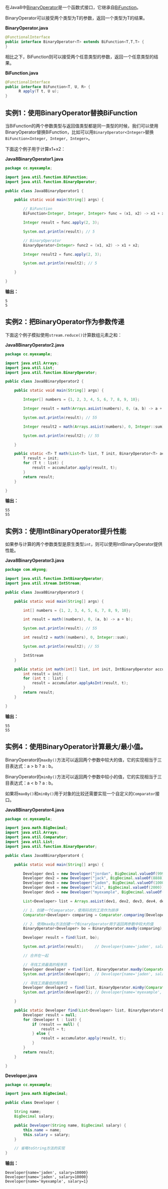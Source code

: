 在Java8中[BinaryOperator](https://docs.oracle.com/javase/8/docs/api/java/util/function/BinaryOperator.html)是一个函数式接口，它继承自[BiFunction](bi-function.md)。

BinaryOperator可以接受两个类型为T的参数，返回一个类型为T的结果。

**BinaryOperator.java**
```java
@FunctionalInterface
public interface BinaryOperator<T> extends BiFunction<T,T,T> {
}
```

相比之下，BiFunction则可以接受两个任意类型的参数，返回一个任意类型的结果。

**BiFunction.java**
```java
@FunctionalInterface
public interface BiFunction<T, U, R> {
      R apply(T t, U u);
}
```

## 实例1：使用BinaryOperator替换BiFunction

当BiFunction的两个参数类型与返回值类型都是同一类型的时候，我们可以使用BinaryOperator替换BiFunction，比如可以用`BinaryOperator<Integer>`替换`BiFunction<Integer, Integer, Integer>`。

下面这个例子用于计算x1+x2：

**Java8BinaryOperator1.java**

```java
package cc.myexample;

import java.util.function.BiFunction;
import java.util.function.BinaryOperator;

public class Java8BinaryOperator1 {

    public static void main(String[] args) {

        // BiFunction
        BiFunction<Integer, Integer, Integer> func = (x1, x2) -> x1 + x2;

        Integer result = func.apply(2, 3);

        System.out.println(result); // 5

        // BinaryOperator
        BinaryOperator<Integer> func2 = (x1, x2) -> x1 + x2;

        Integer result2 = func.apply(2, 3);

        System.out.println(result2); // 5

    }

}
```

**输出：**
```
5
5
```
## 实例2：把BinaryOperator作为参数传递

下面这个例子模拟使用`stream.reduce()`计算数组元素之和：

**Java8BinaryOperator2.java**

```java
package cc.myexample;

import java.util.Arrays;
import java.util.List;
import java.util.function.BinaryOperator;

public class Java8BinaryOperator2 {

    public static void main(String[] args) {

        Integer[] numbers = {1, 2, 3, 4, 5, 6, 7, 8, 9, 10};

        Integer result = math(Arrays.asList(numbers), 0, (a, b) -> a + b);

        System.out.println(result); // 55

        Integer result2 = math(Arrays.asList(numbers), 0, Integer::sum);

        System.out.println(result2); // 55

    }

    public static <T> T math(List<T> list, T init, BinaryOperator<T> accumulator) {
        T result = init;
        for (T t : list) {
            result = accumulator.apply(result, t);
        }
        return result;
    }

}
```

**输出：**

```
55
55
```

## 实例3：使用IntBinaryOperator提升性能

如果参与计算的两个参数类型是原生类型`int`，则可以使用IntBinaryOperator提供性能。

**Java8BinaryOperator3.java**
```java
package com.mkyong;

import java.util.function.IntBinaryOperator;
import java.util.stream.IntStream;

public class Java8BinaryOperator3 {

    public static void main(String[] args) {

        int[] numbers = {1, 2, 3, 4, 5, 6, 7, 8, 9, 10};

        int result = math((numbers), 0, (a, b) -> a + b);

        System.out.println(result); // 55

        int result2 = math((numbers), 0, Integer::sum);

        System.out.println(result2); // 55

        IntStream
    }

    public static int math(int[] list, int init, IntBinaryOperator accumulator) {
        int result = init;
        for (int t : list) {
            result = accumulator.applyAsInt(result, t);
        }
        return result;
    }

}
```

**输出：**

```
55
55
```

## 实例4：使用BinaryOperator计算最大/最小值。

BinaryOperator的`maxBy()`方法可以返回两个参数中较大的值，它的实现相当于三目表达式：a > b ? a : b。

BinaryOperator的`minBy()`方法可以返回两个参数中较小的值，它的实现相当于三目表达式：a < b ? a : b。

如果将`maxBy()`和`minBy()`用于对象的比较还需要实现一个自定义的`Comparator`接口。

**Java8BinaryOperator4.java**
```java
package cc.myexample;

import java.math.BigDecimal;
import java.util.Arrays;
import java.util.Comparator;
import java.util.List;
import java.util.function.BinaryOperator;

public class Java8BinaryOperator4 {

    public static void main(String[] args) {

        Developer dev1 = new Developer("jordan", BigDecimal.valueOf(9999));
        Developer dev2 = new Developer("jack", BigDecimal.valueOf(8888));
        Developer dev3 = new Developer("jaden", BigDecimal.valueOf(10000));
        Developer dev4 = new Developer("ali", BigDecimal.valueOf(2000));
        Developer dev5 = new Developer("myexample", BigDecimal.valueOf(1));

        List<Developer> list = Arrays.asList(dev1, dev2, dev3, dev4, dev5);

        // 1. 创建一个Comparator，使用码农的工资作为排序
        Comparator<Developer> comparing = Comparator.comparing(Developer::getSalary);

        // 2. 使用maxBy方法创建一个BinaryOperator用于返回两参数中较大的值
        BinaryOperator<Developer> bo = BinaryOperator.maxBy(comparing);

        Developer result = find(list, bo);

        System.out.println(result);     // Developer{name='jaden', salary=10000}

        // 合并在一起

        // 寻找工资最高的程序员
        Developer developer = find(list, BinaryOperator.maxBy(Comparator.comparing(Developer::getSalary)));
        System.out.println(developer);  // Developer{name='jaden', salary=10000}

        // 寻找工资最低的程序员
        Developer developer2 = find(list, BinaryOperator.minBy(Comparator.comparing(Developer::getSalary)));
        System.out.println(developer2); // Developer{name='myexample', salary=1}

    }

    public static Developer find(List<Developer> list, BinaryOperator<Developer> accumulator) {
        Developer result = null;
        for (Developer t : list) {
            if (result == null) {
                result = t;
            } else {
                result = accumulator.apply(result, t);
            }
        }
        return result;
    }

}
```

**Developer.java**
```java
package cc.myexample;

import java.math.BigDecimal;

public class Developer {

    String name;
    BigDecimal salary;

    public Developer(String name, BigDecimal salary) {
        this.name = name;
        this.salary = salary;
    }

    // 省略toString方法的实现
}
```
**输出：**
```
Developer{name='jaden', salary=10000}
Developer{name='jaden', salary=10000}
Developer{name='myexample', salary=1}
```
